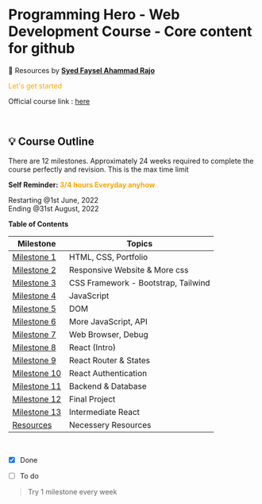# Programming Hero - Web Development Course - Core content for github  

:beginner: Resources by **[Syed Faysel Ahammad Rajo](https://syedfaysel.github.io)**  

<font  color="orange">Let's get started </font>  

Official course link : [here](https://web.programming-hero.com)  

<br>

## :bulb: Course Outline  
There are 12 milestones. Approximately 24 weeks required to complete the course perfectly and revision. This is the max time limit 

<p style="font-weight:bold">Self Reminder: <span style="color:orange"> 3/4 hours Everyday anyhow<span> </p>

Restarting @1st June, 2022  
Ending @31st August, 2022

**Table of Contents**

Milestone | Topics 
----------|-----------
[Milestone 1](M1) | HTML, CSS, Portfolio
[Milestone 2](M2) | Responsive Website & More css
[Milestone 3](M3) | CSS Framework - Bootstrap, Tailwind
[Milestone 4](M4) | JavaScript
[Milestone 5](M5) | DOM
[Milestone 6](M6) | More JavaScript, API
[Milestone 7](M7) | Web Browser, Debug
[Milestone 8](M8) | React (Intro)
[Milestone 9](M9) | React Router & States
[Milestone 10](M10) | React Authentication
[Milestone 11](M11) | Backend & Database
[Milestone 12](M12) | Final Project 
[Milestone 13](M13) | Intermediate React
[Resources](Resources) | Necessery Resources

<br>


- [x] Done
- [ ] To do


> Try 1 milestone every week

